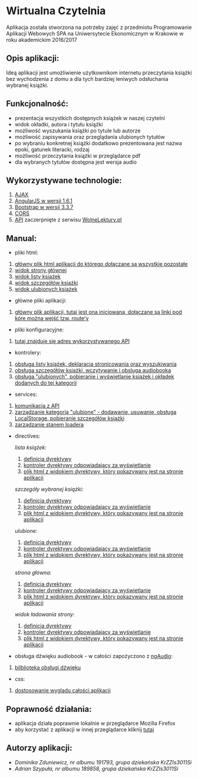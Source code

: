 # Wirtualna Czytelnia

  Aplikacja została stworzona na potrzeby zajęć z przedmiotu Programowanie Aplikacji Webowych SPA na Uniwersytecie Ekonomicznym w Krakowie w roku akademickim 2016/2017

Opis aplikacji:
------
Ideą aplikacji jest umożliwienie użytkownikom internetu przeczytania książki bez wychodzenia z domu a dla tych bardziej leniwych odsłuchania wybranej książki.

Funkcjonalność:
-----
* prezentacja wszystkich dostępnych książek w naszej czytelni
* widok okładki, autora i tytułu książki
* możliwość wyszukania książki po tytule lub autorze
* możliwość zapisywania oraz przeglądania ulubionych tytułów
* po wybraniu konkretnej książki dodatkowo prezentowana jest nazwa epoki, gatunek literacki, rodzaj
* możliwość przeczytania książki w przeglądarce pdf
* dla wybranych tytułów dostępna jest wersja audio

Wykorzystywane technologie:
-----
1. [AJAX](https://pl.wikipedia.org/wiki/AJAX)
2. [AngularJS w wersji 1.6.1](https://pl.wikipedia.org/wiki/AngularJS)
3. [Bootstrap w wersji 3.3.7](https://pl.wikipedia.org/wiki/Bootstrap_(framework))
4. [CORS](https://pl.wikipedia.org/wiki/Cross-Origin_Resource_Sharing)
5. [API](https://pl.wikipedia.org/wiki/Application_Programming_Interface) zaczerpnięte z serwisu [WolneLektury.pl](http://wolnelektury.pl/api/)

Manual:
-----
* pliki html:
1. [główny plik html aplikacji do którego dołączane są wszystkie pozostałe](https://github.com/WirtualnaCzytelnia/WirtualnaCzytelnia.github.io-Wirtualna_Czytelnia/blob/master/aplikacja/index.html)
2. [widok strony głównej](https://github.com/WirtualnaCzytelnia/WirtualnaCzytelnia.github.io-Wirtualna_Czytelnia/blob/master/aplikacja/app/templates/main.html)
3. [widok listy książek](https://github.com/WirtualnaCzytelnia/WirtualnaCzytelnia.github.io-Wirtualna_Czytelnia/blob/master/aplikacja/app/templates/books.html)
4. [widok szczegółów książki](https://github.com/WirtualnaCzytelnia/WirtualnaCzytelnia.github.io-Wirtualna_Czytelnia/blob/master/aplikacja/app/templates/book.html)
5. [widok ulubionych książek](https://github.com/WirtualnaCzytelnia/WirtualnaCzytelnia.github.io-Wirtualna_Czytelnia/blob/master/aplikacja/app/templates/favourites.html)
* główne pliki aplikacji:
1. [główny plik aplikacji, tutaj jest ona inicjowana, dołączane są linki pod kóre można wejść tzw. route'y](https://github.com/WirtualnaCzytelnia/WirtualnaCzytelnia.github.io-Wirtualna_Czytelnia/blob/master/aplikacja/app/app.js)
* pliki konfiguracyjne:
1. [tutaj znajduje się adres wykorzystywanego API](https://github.com/WirtualnaCzytelnia/WirtualnaCzytelnia.github.io-Wirtualna_Czytelnia/blob/master/aplikacja/app/config.js)
* kontrolery:
1. [obsługa listy książek, deklaracja stronicowania oraz wyszukiwania](https://github.com/WirtualnaCzytelnia/WirtualnaCzytelnia.github.io-Wirtualna_Czytelnia/blob/master/aplikacja/app/controllers/books.controller.js)
2. [obsługa szczegółów książki, wczytywanie i obsluga audiobooka](https://github.com/WirtualnaCzytelnia/WirtualnaCzytelnia.github.io-Wirtualna_Czytelnia/blob/master/aplikacja/app/controllers/book.controller.js)
3. [obsługa "ulubionych", pobieranie i wyświetlanie książek i okładek dodanych do tej kategorii](https://github.com/WirtualnaCzytelnia/WirtualnaCzytelnia.github.io-Wirtualna_Czytelnia/blob/master/aplikacja/app/controllers/favourites.controller.js)
* services:
1. [komunikacja z API](https://github.com/WirtualnaCzytelnia/WirtualnaCzytelnia.github.io-Wirtualna_Czytelnia/blob/master/aplikacja/app/services/api.service.js)
2. [zarządzanie kategorią "ulubione" - dodawanie, usuwanie, obsługa LocalStorage, pobieranie szczegółów książki](https://github.com/WirtualnaCzytelnia/WirtualnaCzytelnia.github.io-Wirtualna_Czytelnia/blob/master/aplikacja/app/services/favourites.service.js)
3. [zarządzanie stanem loadera](https://github.com/WirtualnaCzytelnia/WirtualnaCzytelnia.github.io-Wirtualna_Czytelnia/blob/master/aplikacja/app/services/loader.service.js)
* directives:

  *lista książek:*
    1. [definicja dyrektywy](https://github.com/WirtualnaCzytelnia/WirtualnaCzytelnia.github.io-Wirtualna_Czytelnia/blob/master/aplikacja/app/directives/bookTeaser/bookTeaser.directive.js)
    2. [kontroler dyrektywy odpowiadający za wyświetlanie](https://github.com/WirtualnaCzytelnia/WirtualnaCzytelnia.github.io-Wirtualna_Czytelnia/blob/master/aplikacja/app/directives/bookTeaser/bookTeaser.directive.js)
    3. [plik html z widokiem dyrektywy, który pokazywany jest na stronie aplikacji](https://github.com/WirtualnaCzytelnia/WirtualnaCzytelnia.github.io-Wirtualna_Czytelnia/blob/master/aplikacja/app/directives/bookTeaser/bookTeaser.html)

  *szczegóły wybranej książki:*
    1. [definicja dyrektywy](https://github.com/WirtualnaCzytelnia/WirtualnaCzytelnia.github.io-Wirtualna_Czytelnia/blob/master/aplikacja/app/directives/bookInfo/bookInfo.directive.js)
    2. [kontroler dyrektywy odpowiadający za wyświetlanie](https://github.com/WirtualnaCzytelnia/WirtualnaCzytelnia.github.io-Wirtualna_Czytelnia/blob/master/aplikacja/app/directives/bookInfo/bookInfo.controller.js)
    3. [plik html z widokiem dyrektywy, który pokazywany jest na stronie aplikacji](https://github.com/WirtualnaCzytelnia/WirtualnaCzytelnia.github.io-Wirtualna_Czytelnia/blob/master/aplikacja/app/directives/bookInfo/bookInfo.html)

  *ulubione:*
    1. [definicja dyrektywy](https://github.com/WirtualnaCzytelnia/WirtualnaCzytelnia.github.io-Wirtualna_Czytelnia/blob/master/aplikacja/app/directives/favourite/favourite.directive.js)
    2. [kontroler dyrektywy odpowiadający za wyświetlanie](https://github.com/WirtualnaCzytelnia/WirtualnaCzytelnia.github.io-Wirtualna_Czytelnia/blob/master/aplikacja/app/directives/favourite/favourite.controller.js)
    3. [plik html z widokiem dyrektywy, który pokazywany jest na stronie aplikacji](https://github.com/WirtualnaCzytelnia/WirtualnaCzytelnia.github.io-Wirtualna_Czytelnia/blob/master/aplikacja/app/directives/favourite/favourite.html)

  *strona główna:*
    1. [definicja dyrektywy](https://github.com/WirtualnaCzytelnia/WirtualnaCzytelnia.github.io-Wirtualna_Czytelnia/blob/master/aplikacja/app/directives/header/header.directive.js)
    2. [kontroler dyrektywy odpowiadający za wyświetlanie](https://github.com/WirtualnaCzytelnia/WirtualnaCzytelnia.github.io-Wirtualna_Czytelnia/blob/master/aplikacja/app/directives/header/header.controller.js)
    3. [plik html z widokiem dyrektywy, który pokazywany jest na stronie aplikacji](https://github.com/WirtualnaCzytelnia/WirtualnaCzytelnia.github.io-Wirtualna_Czytelnia/blob/master/aplikacja/app/directives/header/header.html)

  *widok ładowania strony:*
    1. [definicja dyrektywy](https://github.com/WirtualnaCzytelnia/WirtualnaCzytelnia.github.io-Wirtualna_Czytelnia/blob/master/aplikacja/app/directives/loader/loader.directive.js)
    2. [kontroler dyrektywy odpowiadający za wyświetlanie](https://github.com/WirtualnaCzytelnia/WirtualnaCzytelnia.github.io-Wirtualna_Czytelnia/blob/master/aplikacja/app/directives/loader/loader.controller.js)
    3. [plik html z widokiem dyrektywy, który pokazywany jest na stronie aplikacji](https://github.com/WirtualnaCzytelnia/WirtualnaCzytelnia.github.io-Wirtualna_Czytelnia/blob/master/aplikacja/app/directives/loader/loader.html)
* obsługa dźwięku audiobook - w całości zapożyczono z [ngAudio](https://github.com/danielstern/ngAudio):
1. [bilblioteka obsługi dźwięku](https://github.com/WirtualnaCzytelnia/WirtualnaCzytelnia.github.io-Wirtualna_Czytelnia/blob/master/aplikacja/app/libs/angular.audio.js)
* css:
1. [dostosowanie wyglądu całości aplikacji](https://github.com/WirtualnaCzytelnia/WirtualnaCzytelnia.github.io-Wirtualna_Czytelnia/blob/master/aplikacja/app/css/style.css)


Poprawność działania:
-----
* aplikacja działa poprawnie lokalnie w przeglądarce Mozilla Firefox
* aby korzystać z aplikacji w innej przeglądarce kliknij [tutaj](http://wizard.uek.krakow.pl/~s189858/WirtualnaCzytelnia.html)

Autorzy aplikacji:
-----
* _Dominika Zduniewicz, nr albumu 191793, grupa dziekańska KrZZIs3011Si_
* *Adrian Szypuła, nr albumu 189858, grupa dziekańska KrZZIs3011Si*
